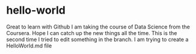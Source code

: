 # hello-world
Great to learn with Github
I am taking the course of Data Science from the Coursera.  Hope I can catch up the new things all the time.
This is the second time I tried to edit something in the branch.
I am trying to create a HelloWorld.md file
